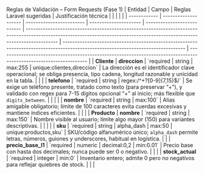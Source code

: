 Reglas de Validación – Form Requests (Fase 1)
| Entidad      | Campo                | Reglas Laravel sugeridas | Justificación técnica |                             |                                                                                                                                                                           |                                                                                                                                  |                                                                                                                    |
| ------------ | -------------------- | ------------------------ | --------------------- | --------------------------- | ------------------------------------------------------------------------------------------------------------------------------------------------------------------------- | -------------------------------------------------------------------------------------------------------------------------------- | ------------------------------------------------------------------------------------------------------------------ |
| **Cliente**  | **direccion**        | \`required               | string                | max:255                     | unique\:clientes,direccion\`                                                                                                                                              | La dirección es el identificador clave operacional; se obliga presencia, tipo cadena, longitud razonable y unicidad en la tabla. |                                                                                                                    |
|              | **telefono**         | \`required               | string                | regex:/^+?\[0-9]{7,15}\$/\` | Se exige un teléfono presente, tratado como texto (para preservar “+”), y validado con regex para 7-15 dígitos opcional “+” al inicio; más flexible que `digits_between`. |                                                                                                                                  |                                                                                                                    |
|              | **nombre**           | \`required               | string                | max:100\`                   | Alias amigable obligatorio; límite de 100 caracteres evita cuerdas excesivas y mantiene índices eficientes.                                                               |                                                                                                                                  |                                                                                                                    |
| **Producto** | **nombre**           | \`required               | string                | max:150\`                   | Nombre visible al usuario; límite algo mayor (150) para variantes descriptivas.                                                                                           |                                                                                                                                  |                                                                                                                    |
|              | **sku**              | \`required               | string                | alpha\_dash                 | max:50                                                                                                                                                                    | unique\:productos,sku\`                                                                                                          | SKU/código alfanumérico único; `alpha_dash` permite letras, números, guiones y underscores, habitual en logística. |
|              | **precio\_base\_l1** | \`required               | numeric               | decimal:0,2                 | min:0.01\`                                                                                                                                                                | Precio base con hasta dos decimales; nunca puede ser 0 o negativo.                                                               |                                                                                                                    |
|              | **stock\_actual**    | \`required               | integer               | min:0\`                     | Inventario entero; admite 0 pero no negativos para reflejar quiebres de stock.                                                                                            |                                                                                                                                  |                                                                                                                    |
